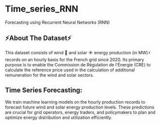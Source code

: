# Time_series_RNN
Forecasting using Recurrent Neural Networks (RNN)

## ⚡️About The Dataset⚡️
This dataset consists of wind 💨 and solar ☀️ energy production (in MW)⚡️ records on an hourly basis for the French grid since 2020. Its primary purpose is to enable the Commission de Régulation de l'Énergie (CRE) to calculate the reference price used in the calculation of additional remuneration for the wind and solar sectors.

## Time Series Forecasting: 
We train machine learning models on the hourly production records to forecast future wind and solar energy production levels. These predictions are crucial for grid operators, energy traders, and policymakers to plan and optimize energy distribution and utilization efficiently.
